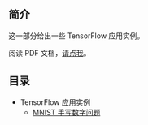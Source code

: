 ## 简介
这一部分给出一些 TensorFlow 应用实例。

阅读 PDF 文档，[请点我](../Doc/Manual.pdf)。

## 目录
- TensorFlow 应用实例
	- [MNIST 手写数字问题](./tensorflow_mnist.py)

